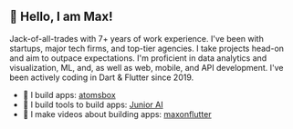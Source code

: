 ## 👋 Hello, I am Max!

Jack-of-all-trades with 7+ years of work experience. I've been with startups, major tech firms, and top-tier agencies. I take projects head-on and aim to outpace expectations. I'm proficient in data analytics and visualization, ML, and, as well as web, mobile, and API development. I've been actively coding in Dart & Flutter since 2019.

- 🔭 I build apps: [atomsbox](https://www.atomsbox.com)
- 🌱 I build tools to build apps: [Junior AI](https://junior.atomsbox.com)
- 👯 I make videos about building apps: [maxonflutter](https://www.youtube.com/maxonflutter)

<!--
## 📊 Statistics
[![Max on Flutter's github stats](https://github-readme-stats.vercel.app/api?username=maxonflutter&theme=dark&count_private=true)](https://github.com/anuraghazra/github-readme-stats)
-->

